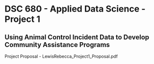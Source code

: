 # DSC 680 - Applied Data Science - Project 1
## Using Animal Control Incident Data to Develop Community Assistance Programs

Project Proposal - LewisRebecca_Project1_Proposal.pdf
